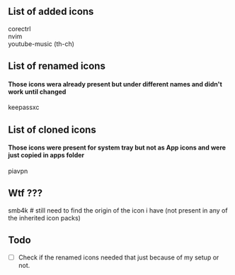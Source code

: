 ## List of added icons

corectrl  
nvim  
youtube-music (th-ch)  


## List of renamed icons
#### Those icons wera already present but under different names and didn't work until changed

keepassxc  

## List of cloned icons
#### Those icons were present for system tray but not as App icons and were just copied in apps folder 

piavpn  

## Wtf ???

smb4k # still need to find the origin of the icon i have (not present in any of the inherited icon packs)


## Todo

- [ ] Check if the renamed icons needed that just because of my setup or not.

